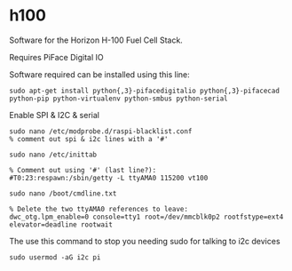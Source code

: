 h100
====

Software for the Horizon H-100 Fuel Cell Stack.

Requires PiFace Digital IO

Software required can be installed using this line:
```
sudo apt-get install python{,3}-pifacedigitalio python{,3}-pifacecad python-pip python-virtualenv python-smbus python-serial
```

Enable SPI & I2C & serial
```
sudo nano /etc/modprobe.d/raspi-blacklist.conf
% comment out spi & i2c lines with a '#'
```

```
sudo nano /etc/inittab

% Comment out using '#' (last line?):
#T0:23:respawn:/sbin/getty -L ttyAMA0 115200 vt100
```

```
sudo nano /boot/cmdline.txt

% Delete the two ttyAMA0 references to leave:
dwc_otg.lpm_enable=0 console=tty1 root=/dev/mmcblk0p2 rootfstype=ext4 elevator=deadline rootwait
```

The use this command to stop you needing sudo for talking to i2c devices
```
sudo usermod -aG i2c pi
```
